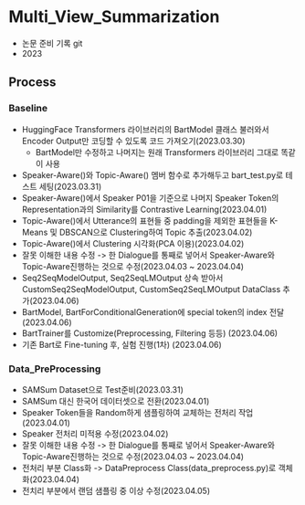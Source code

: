 # Multi_View_Summarization
- 논문 준비 기록 git
- 2023

## Process
### Baseline
- HuggingFace Transformers 라이브러리의 BartModel 클래스 불러와서 Encoder Output만 코딩할 수 있도록 코드 가져오기(2023.03.30)
    - BartModel만 수정하고 나머지는 원래 Transformers 라이브러리 그대로 똑같이 사용
- Speaker-Aware()와 Topic-Aware() 멤버 함수로 추가해두고 bart_test.py로 테스트 세팅(2023.03.31)
- Speaker-Aware()에서 Speaker P01을 기준으로 나머지 Speaker Token의 Representation과의 Similarity를 Contrastive Learning(2023.04.01)
- Topic-Aware()에서 Utterance의 표현들 중 padding을 제외한 표현들을 K-Means 및 DBSCAN으로 Clustering하여 Topic 추출(2023.04.02)
- Topic-Aware()에서 Clustering 시각화(PCA 이용)(2023.04.02)
- 잘못 이해한 내용 수정 -> 한 Dialogue를 통째로 넣어서 Speaker-Aware와 Topic-Aware진행하는 것으로 수정(2023.04.03 ~ 2023.04.04)
- Seq2SeqModelOutput, Seq2SeqLMOutput 상속 받아서 CustomSeq2SeqModelOutput, CustomSeq2SeqLMOutput DataClass 추가(2023.04.06)
- BartModel, BartForConditionalGeneration에 special token의 index 전달(2023.04.06)
- BartTrainer를 Customize(Preprocessing, Filtering 등등) (2023.04.06)
- 기존 Bart로 Fine-tuning 후, 실험 진행(1차) (2023.04.06)

### Data_PreProcessing
- SAMSum Dataset으로 Test준비(2023.03.31)
- SAMSum 대신 한국어 데이터셋으로 전환(2023.04.01)
- Speaker Token들을 Random하게 샘플링하여 교체하는 전처리 작업(2023.04.01)
- Speaker 전처리 미적용 수정(2023.04.02)
- 잘못 이해한 내용 수정 -> 한 Dialogue를 통째로 넣어서 Speaker-Aware와 Topic-Aware진행하는 것으로 수정(2023.04.03 ~ 2023.04.04)
- 전처리 부분 Class화 -> DataPreprocess Class(data_preprocess.py)로 객체화(2023.04.04)
- 전치리 부분에서 랜덤 샘플링 중 이상 수정(2023.04.05)
